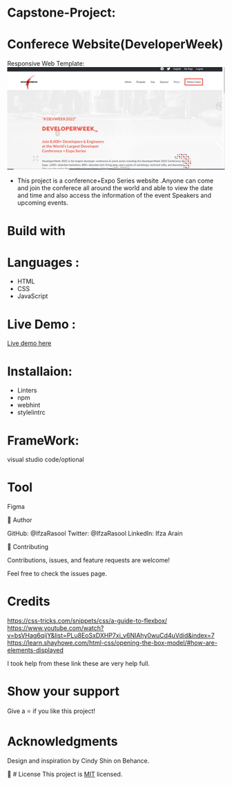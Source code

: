
# Capstone-Project:
# Conferece Website(DeveloperWeek)
 Responsive Web Template:
![screenshot](images/project.png)

- This project is a  conference+Expo Series website .Anyone can come and join the conferece all around the world and able to view the date and time  and also access the information of the event Speakers and upcoming events.

# Build with

# Languages :

 - HTML 
 - CSS 
 - JavaScript


 # Live Demo :
 
[Live demo here](https://ifzarasool.github.io/Portfolio-desktop-version/) 

# Installaion:
 - Linters 
 - npm 
 - webhint 
 - stylelintrc

 # FrameWork:
 visual studio code/optional

# Tool
Figma

👤 Author

GitHub: @IfzaRasool
Twitter: @IfzaRasool
LinkedIn: Ifza Arain

🤝 Contributing

Contributions, issues, and feature requests are welcome!

Feel free to check the issues page.

# Credits

https://css-tricks.com/snippets/css/a-guide-to-flexbox/
https://www.youtube.com/watch?v=bsVHag6qijY&list=PLu8EoSxDXHP7xj_y6NIAhy0wuCd4uVdid&index=7
https://learn.shayhowe.com/html-css/opening-the-box-model/#how-are-elements-displayed


I took help from these link these are very help full.

# Show your support
Give a ⭐️ if you like this project!

# Acknowledgments
Design and inspiration by Cindy Shin on Behance.


📝 # License
This project is [MIT](./MIT.md) licensed.


